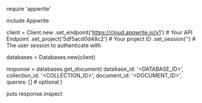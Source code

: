 require 'appwrite'

include Appwrite

client = Client.new
    .set_endpoint('https://cloud.appwrite.io/v1') # Your API Endpoint
    .set_project('5df5acd0d48c2') # Your project ID
    .set_session('') # The user session to authenticate with

databases = Databases.new(client)

response = databases.get_document(
    database_id: '<DATABASE_ID>',
    collection_id: '<COLLECTION_ID>',
    document_id: '<DOCUMENT_ID>',
    queries: [] # optional
)

puts response.inspect
